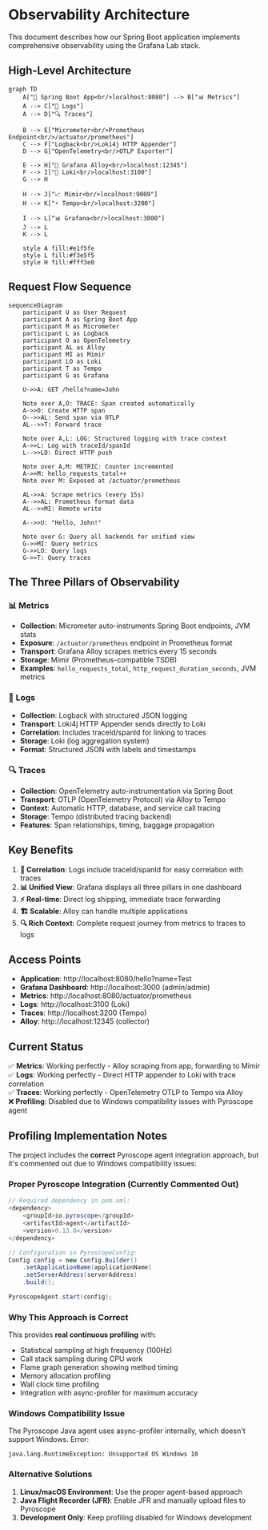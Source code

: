 # Observability Architecture

This document describes how our Spring Boot application implements comprehensive observability using the Grafana Lab stack.

## High-Level Architecture

```mermaid
graph TD
    A["🚀 Spring Boot App<br/>localhost:8080"] --> B["📊 Metrics"]
    A --> C["📝 Logs"] 
    A --> D["🔍 Traces"]
    
    B --> E["Micrometer<br/>Prometheus Endpoint<br/>/actuator/prometheus"]
    C --> F["Logback<br/>Loki4j HTTP Appender"]
    D --> G["OpenTelemetry<br/>OTLP Exporter"]
    
    E --> H["🔄 Grafana Alloy<br/>localhost:12345"]
    F --> I["🏪 Loki<br/>localhost:3100"]
    G --> H
    
    H --> J["📈 Mimir<br/>localhost:9009"]
    H --> K["⚡ Tempo<br/>localhost:3200"]
    
    I --> L["📊 Grafana<br/>localhost:3000"]
    J --> L
    K --> L
    
    style A fill:#e1f5fe
    style L fill:#f3e5f5
    style H fill:#fff3e0
```

## Request Flow Sequence

```mermaid
sequenceDiagram
    participant U as User Request
    participant A as Spring Boot App
    participant M as Micrometer
    participant L as Logback
    participant O as OpenTelemetry
    participant AL as Alloy
    participant MI as Mimir
    participant LO as Loki  
    participant T as Tempo
    participant G as Grafana

    U->>A: GET /hello?name=John
    
    Note over A,O: TRACE: Span created automatically
    A->>O: Create HTTP span
    O-->>AL: Send span via OTLP
    AL-->>T: Forward trace
    
    Note over A,L: LOG: Structured logging with trace context
    A->>L: Log with traceId/spanId
    L-->>LO: Direct HTTP push
    
    Note over A,M: METRIC: Counter incremented
    A->>M: hello_requests_total++
    Note over M: Exposed at /actuator/prometheus
    
    AL->>A: Scrape metrics (every 15s)
    A-->>AL: Prometheus format data
    AL-->>MI: Remote write
    
    A-->>U: "Hello, John!"
    
    Note over G: Query all backends for unified view
    G->>MI: Query metrics
    G->>LO: Query logs  
    G->>T: Query traces
```

## The Three Pillars of Observability

### 📊 **Metrics**
- **Collection**: Micrometer auto-instruments Spring Boot endpoints, JVM stats
- **Exposure**: `/actuator/prometheus` endpoint in Prometheus format
- **Transport**: Grafana Alloy scrapes metrics every 15 seconds
- **Storage**: Mimir (Prometheus-compatible TSDB)
- **Examples**: `hello_requests_total`, `http_request_duration_seconds`, JVM metrics

### 📝 **Logs** 
- **Collection**: Logback with structured JSON logging
- **Transport**: Loki4j HTTP Appender sends directly to Loki
- **Correlation**: Includes traceId/spanId for linking to traces
- **Storage**: Loki (log aggregation system)
- **Format**: Structured JSON with labels and timestamps

### 🔍 **Traces**
- **Collection**: OpenTelemetry auto-instrumentation via Spring Boot
- **Transport**: OTLP (OpenTelemetry Protocol) via Alloy to Tempo
- **Context**: Automatic HTTP, database, and service call tracing
- **Storage**: Tempo (distributed tracing backend)
- **Features**: Span relationships, timing, baggage propagation

## Key Benefits

1. **🔄 Correlation**: Logs include traceId/spanId for easy correlation with traces
2. **📊 Unified View**: Grafana displays all three pillars in one dashboard
3. **⚡ Real-time**: Direct log shipping, immediate trace forwarding
4. **🏗️ Scalable**: Alloy can handle multiple applications
5. **🔍 Rich Context**: Complete request journey from metrics to traces to logs

## Access Points

- **Application**: http://localhost:8080/hello?name=Test
- **Grafana Dashboard**: http://localhost:3000 (admin/admin)
- **Metrics**: http://localhost:8080/actuator/prometheus
- **Logs**: http://localhost:3100 (Loki)
- **Traces**: http://localhost:3200 (Tempo)
- **Alloy**: http://localhost:12345 (collector)

## Current Status

✅ **Metrics**: Working perfectly - Alloy scraping from app, forwarding to Mimir  
✅ **Logs**: Working perfectly - Direct HTTP appender to Loki with trace correlation  
✅ **Traces**: Working perfectly - OpenTelemetry OTLP to Tempo via Alloy  
❌ **Profiling**: Disabled due to Windows compatibility issues with Pyroscope agent

## Profiling Implementation Notes

The project includes the **correct** Pyroscope agent integration approach, but it's commented out due to Windows compatibility issues:

### Proper Pyroscope Integration (Currently Commented Out)

```java
// Required dependency in pom.xml:
<dependency>
    <groupId>io.pyroscope</groupId>
    <artifactId>agent</artifactId>
    <version>0.13.0</version>
</dependency>

// Configuration in PyroscopeConfig:
Config config = new Config.Builder()
    .setApplicationName(applicationName)
    .setServerAddress(serverAddress)
    .build();

PyroscopeAgent.start(config);
```

### Why This Approach is Correct

This provides **real continuous profiling** with:
- Statistical sampling at high frequency (100Hz)
- Call stack sampling during CPU work
- Flame graph generation showing method timing
- Memory allocation profiling
- Wall clock time profiling
- Integration with async-profiler for maximum accuracy

### Windows Compatibility Issue

The Pyroscope Java agent uses async-profiler internally, which doesn't support Windows. Error:
```
java.lang.RuntimeException: Unsupported OS Windows 10
```

### Alternative Solutions

1. **Linux/macOS Environment**: Use the proper agent-based approach
2. **Java Flight Recorder (JFR)**: Enable JFR and manually upload files to Pyroscope
3. **Development Only**: Keep profiling disabled for Windows development
